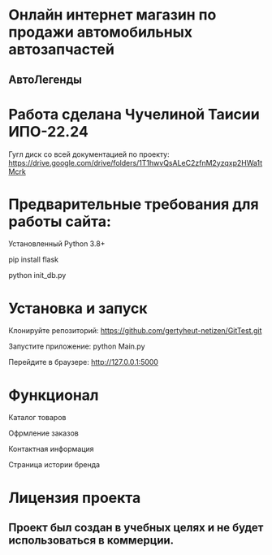 # Онлайн интернет магазин по продажи автомобильных автозапчастей
## АвтоЛегенды
# Работа сделана Чучелиной Таисии ИПО-22.24
Гугл диск со всей документацией по проекту:
https://drive.google.com/drive/folders/1T1hwvQsALeC2zfnM2yzqxp2HWa1tMcrk

# Предварительные требования для работы сайта:
Установленный Python 3.8+

pip install flask 

python init_db.py

# Установка и запуск
Клонируйте репозиторий: https://github.com/gertyheut-netizen/GitTest.git

Запустите приложение:
python  Main.py

Перейдите в браузере:
http://127.0.0.1:5000

# Функционал

Каталог товаров

Офрмление заказов

Контактная информация

Страница истории бренда

# Лицензия проекта

## Проект был создан в учебных целях и не будет использоваться в коммерции.




